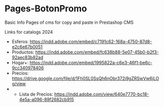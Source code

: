 # Pages-BotonPromo
Basic Info Pages of cms for copy and paste in Prestashop CMS

Links for catalogs 2024
- Esferos: https://indd.adobe.com/embed/c7191c62-168a-4750-87d8-e2c6e67b0051
- Productos: https://indd.adobe.com/embed/fc638b88-5e07-45b0-b2f3-92aec83b82ad
- Hogar+: https://indd.adobe.com/embed/1995822a-c6e3-46f1-be6c-9cc340978406
- Precios: https://drive.google.com/file/d/1Fh0SL0SsQh6nObr372i9gZRSwVw6jLOg/view
- - Lista de Precios: https://indd.adobe.com/view/640e7770-bc18-4e5a-a096-89f2682cb915
